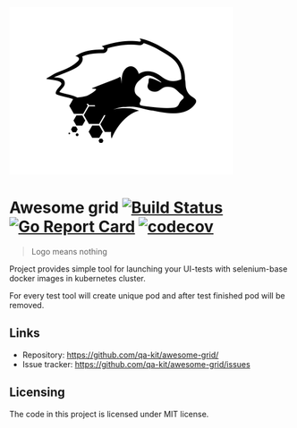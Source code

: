 ![Awesome grid logo](https://raw.githubusercontent.com/qa-kit/awesome-grid/master/doc/assets/logo.png)

# Awesome grid [![Build Status](https://travis-ci.org/qa-kit/awesome-grid.svg?branch=master)](https://travis-ci.org/qa-kit/awesome-grid.svg?branch=master) [![Go Report Card](https://goreportcard.com/badge/github.com/qa-kit/awesome-grid)](https://goreportcard.com/report/github.com/qa-kit/awesome-grid) [![codecov](https://codecov.io/gh/qa-kit/awesome-grid/branch/master/graph/badge.svg)](https://codecov.io/gh/qa-kit/awesome-grid)
> Logo means nothing

Project provides simple tool for launching your UI-tests with selenium-base docker images in kubernetes cluster.

For every test tool will create unique pod and after test finished pod will be removed.

## Links

- Repository: https://github.com/qa-kit/awesome-grid/
- Issue tracker: https://github.com/qa-kit/awesome-grid/issues

## Licensing

The code in this project is licensed under MIT license.
